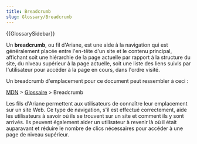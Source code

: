 ```yaml
---
title: Breadcrumb
slug: Glossary/Breadcrumb
---
```


{{GlossarySidebar}}

Un **breadcrumb**, ou fil d'Ariane, est une aide à la navigation qui est généralement placée entre l'en-tête d'un site et le contenu principal, affichant soit une hiérarchie de la page actuelle par rapport à la structure du site, du niveau supérieur à la page actuelle, soit une liste des liens suivis par l'utilisateur pour accéder à la page en cours, dans l'ordre visité.

Un breadcrumb d'emplacement pour ce document peut ressembler à ceci :

[MDN](/) > [Glossaire](/fr/docs/Glossaire) > Breadcrumb

Les fils d'Ariane permettent aux utilisateurs de connaître leur emplacement sur un site Web. Ce type de navigation, s'il est effectué correctement, aide les utilisateurs à savoir où ils se trouvent sur un site et comment ils y sont arrivés. Ils peuvent également aider un utilisateur à revenir là où il était auparavant et réduire le nombre de clics nécessaires pour accéder à une page de niveau supérieur.

